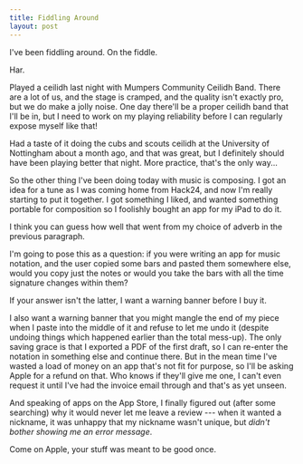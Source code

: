 ```yaml
---
title: Fiddling Around
layout: post
---
```


I've been fiddling around. On the fiddle.

Har.

Played a ceilidh last night with Mumpers Community Ceilidh Band. There are a lot of us, and the stage is cramped, and the quality isn't exactly pro, but we do make a jolly noise. One day there'll be a proper ceilidh band that I'll be in, but I need to work on my playing reliability before I can regularly expose myself like that!

Had a taste of it doing the cubs and scouts ceilidh at the University of Nottingham about a month ago, and that was great, but I definitely should have been playing better that night. More practice, that's the only way...

So the other thing I've been doing today with music is composing. I got an idea for a tune as I was coming home from Hack24, and now I'm really starting to put it together. I got something I liked, and wanted something portable for composition so I foolishly bought an app for my iPad to do it.

I think you can guess how well that went from my choice of adverb in the previous paragraph.

I'm going to pose this as a question: if you were writing an app for music notation, and the user copied some bars and pasted them somewhere else, would you copy just the notes or would you take the bars with all the time signature changes within them?

If your answer isn't the latter, I want a warning banner before I buy it.

I also want a warning banner that you might mangle the end of my piece when I paste into the middle of it and refuse to let me undo it (despite undoing things which happened earlier than the total mess-up). The only saving grace is that I exported a PDF of the first draft, so I can re-enter the notation in something else and continue there. But in the mean time I've wasted a load of money on an app that's not fit for purpose, so I'll be asking Apple for a refund on that. Who knows if they'll give me one, I can't even request it until I've had the invoice email through and that's as yet unseen.

And speaking of apps on the App Store, I finally figured out (after some searching) why it would never let me leave a review --- when it wanted a nickname, it was unhappy that my nickname wasn't unique, but _didn't bother showing me an error message_.

Come on Apple, your stuff was meant to be good once.